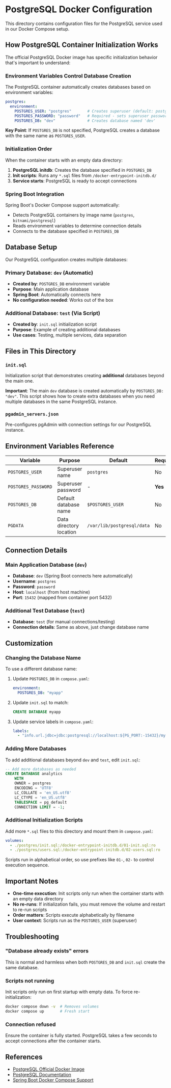 # PostgreSQL Docker Configuration

This directory contains configuration files for the PostgreSQL service used in our Docker Compose setup.

## How PostgreSQL Container Initialization Works

The official PostgreSQL Docker image has specific initialization behavior that's important to understand:

### Environment Variables Control Database Creation

The PostgreSQL container automatically creates databases based on environment variables:

```yaml
postgres:
  environment:
    POSTGRES_USER: "postgres"       # Creates superuser (default: postgres)
    POSTGRES_PASSWORD: "password"   # Required - sets superuser password
    POSTGRES_DB: "dev"              # Creates database named 'dev'
```

**Key Point**: If `POSTGRES_DB` is not specified, PostgreSQL creates a database with the same name as `POSTGRES_USER`.

### Initialization Order

When the container starts with an empty data directory:

1. **PostgreSQL initdb**: Creates the database specified in `POSTGRES_DB`
2. **Init scripts**: Runs any `*.sql` files from `/docker-entrypoint-initdb.d/`
3. **Service starts**: PostgreSQL is ready to accept connections

### Spring Boot Integration

Spring Boot's Docker Compose support automatically:
- Detects PostgreSQL containers by image name (`postgres`, `bitnami/postgresql`)
- Reads environment variables to determine connection details
- Connects to the database specified in `POSTGRES_DB`

## Database Setup

Our PostgreSQL configuration creates multiple databases:

### Primary Database: `dev` (Automatic)
- **Created by**: `POSTGRES_DB` environment variable
- **Purpose**: Main application database
- **Spring Boot**: Automatically connects here
- **No configuration needed**: Works out of the box

### Additional Database: `test` (Via Script)
- **Created by**: `init.sql` initialization script  
- **Purpose**: Example of creating additional databases
- **Use cases**: Testing, multiple services, data separation

## Files in This Directory

### `init.sql`
Initialization script that demonstrates creating **additional** databases beyond the main one.

**Important**: The main `dev` database is created automatically by `POSTGRES_DB: "dev"`. This script shows how to create extra databases when you need multiple databases in the same PostgreSQL instance.

### `pgadmin_servers.json`
Pre-configures pgAdmin with connection settings for our PostgreSQL instance.

## Environment Variables Reference

| Variable | Purpose | Default | Required |
|----------|---------|---------|----------|
| `POSTGRES_USER` | Superuser name | `postgres` | No |
| `POSTGRES_PASSWORD` | Superuser password | - | **Yes** |
| `POSTGRES_DB` | Default database name | `$POSTGRES_USER` | No |
| `PGDATA` | Data directory location | `/var/lib/postgresql/data` | No |

## Connection Details

### Main Application Database (`dev`)
- **Database**: `dev` (Spring Boot connects here automatically)
- **Username**: `postgres`  
- **Password**: `password`
- **Host**: `localhost` (from host machine)
- **Port**: `15432` (mapped from container port 5432)

### Additional Test Database (`test`)
- **Database**: `test` (for manual connections/testing)
- **Connection details**: Same as above, just change database name

## Customization

### Changing the Database Name

To use a different database name:

1. Update `POSTGRES_DB` in `compose.yaml`:
   ```yaml
   environment:
     POSTGRES_DB: "myapp"
   ```

2. Update `init.sql` to match:
   ```sql
   CREATE DATABASE myapp
   ```

3. Update service labels in `compose.yaml`:
   ```yaml
   labels:
     - "info.url.jdbc=jdbc:postgresql://localhost:${PG_PORT:-15432}/myapp"
   ```

### Adding More Databases

To add additional databases beyond `dev` and `test`, edit `init.sql`:

```sql
-- Add more databases as needed
CREATE DATABASE analytics
    WITH
    OWNER = postgres
    ENCODING = 'UTF8'
    LC_COLLATE = 'en_US.utf8'
    LC_CTYPE = 'en_US.utf8'
    TABLESPACE = pg_default
    CONNECTION LIMIT = -1;
```

### Additional Initialization Scripts

Add more `*.sql` files to this directory and mount them in `compose.yaml`:

```yaml
volumes:
  - ./postgres/init.sql:/docker-entrypoint-initdb.d/01-init.sql:ro
  - ./postgres/users.sql:/docker-entrypoint-initdb.d/02-users.sql:ro
```

Scripts run in alphabetical order, so use prefixes like `01-`, `02-` to control execution sequence.

## Important Notes

- **One-time execution**: Init scripts only run when the container starts with an empty data directory
- **No re-runs**: If initialization fails, you must remove the volume and restart to re-run scripts
- **Order matters**: Scripts execute alphabetically by filename
- **User context**: Scripts run as the `POSTGRES_USER` (superuser)

## Troubleshooting

### "Database already exists" errors
This is normal and harmless when both `POSTGRES_DB` and `init.sql` create the same database.

### Scripts not running
Init scripts only run on first startup with empty data. To force re-initialization:
```bash
docker compose down -v  # Removes volumes
docker compose up       # Fresh start
```

### Connection refused
Ensure the container is fully started. PostgreSQL takes a few seconds to accept connections after the container starts.

## References

- [PostgreSQL Official Docker Image](https://hub.docker.com/_/postgres)
- [PostgreSQL Documentation](https://www.postgresql.org/docs/)
- [Spring Boot Docker Compose Support](https://docs.spring.io/spring-boot/docs/current/reference/html/features.html#features.docker-compose)
